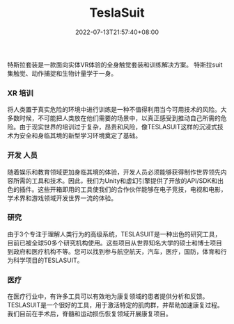 ﻿---
weight: 
title: "TeslaSuit"
description: "TESLASUIT is a full body haptic suit and training solution for physical VR experiences. TESLASUIT integrates a combination of haptics, motion capture, and biometry."
date: 2022-07-13T21:57:40+08:00
lastmod: 2022-07-13T16:45:40+08:00
draft: false
authors: ["MineW"]
featuredImage: "308.png"
link: "https://teslasuit.io/"
tags: ["TeslaSuit","人机交互"]
categories: ["navigation"]
navigation: ["人机交互"]
lightgallery: true
toc: true
pinned: false
recommend: false
recommend1: false
---
特斯拉套装是一款面向实体VR体验的全身触觉套装和训练解决方案。 特斯拉suit集触觉、动作捕捉和生物计量学于一身。 

### XR 培训

将人类置于真实危险的环境中进行训练是一种不值得利用当今可用技术的风险。大多数时候，不可能把人类放在他们需要的场景中，以真正感受到推动自己所需的危险。由于现实世界的培训过于复杂，昂贵和风险，像TESLASUIT这样的沉浸式技术为安全和身临其境的新型学习环境奠定了基础。

### 开发 人员

随着娱乐和教育领域更加身临其境的体验，开发人员必须能够获得制作世界领先内容所需的工具和技术。因此，我们为Unity和虚幻引擎提供了开放的API/SDK和出色的插件。这些开箱即用的工具使我们的合作伙伴能够在电子竞技，电视和电影，学术界和游戏领域开发世界一流的体验。

### 研究

由于3个专注于理解人类行为的高级系统，TESLASUIT是一种出色的研究工具，目前已被全球50多个研究机构使用。这些项目从世界知名大学的硕士和博士项目到政府和医疗机构不等。您可以找到参与航空航天，汽车，医疗，国防，体育和行为科学项目的TESLASUIT。

### 医疗

在医疗行业中，有许多工具可以有效地为康复领域的患者提供分析和反馈。TESLASUIT是一个很好的工具，用于激活特定的肌肉群，并帮助加速康复过程。我们目前在手术后，脊髓和运动损伤恢复领域开展康复项目。